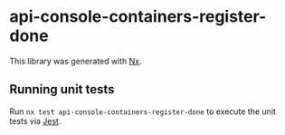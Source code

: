 # api-console-containers-register-done

This library was generated with [Nx](https://nx.dev).

## Running unit tests

Run `nx test api-console-containers-register-done` to execute the unit tests via [Jest](https://jestjs.io).
